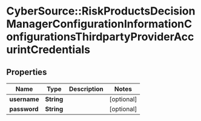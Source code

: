 # CyberSource::RiskProductsDecisionManagerConfigurationInformationConfigurationsThirdpartyProviderAccurintCredentials

## Properties
Name | Type | Description | Notes
------------ | ------------- | ------------- | -------------
**username** | **String** |  | [optional] 
**password** | **String** |  | [optional] 


